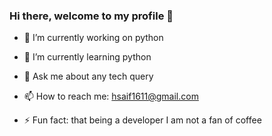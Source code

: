 ### Hi there, welcome to my profile 👋

- 🔭 I’m currently working on python
- 🌱 I’m currently learning python
- 💬 Ask me about any tech query
- 📫 How to reach me: hsaif1611@gmail.com

- ⚡ Fun fact: that being a developer I am not a fan of coffee

